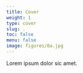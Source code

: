```yaml
---
title: Cover
weight: 1
type: cover
slug: .
toc: false
menu: false
image: figures/6a.jpg
---
```


Lorem ipsum dolor sic amet.
